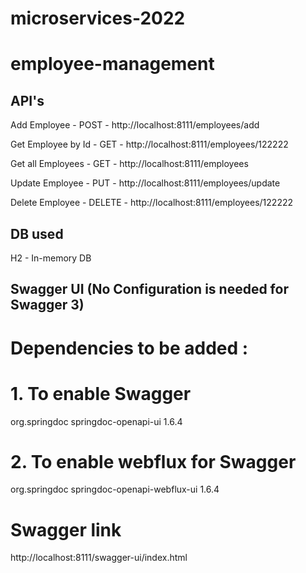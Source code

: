 # microservices-2022

# employee-management

## API's

Add Employee - POST - http://localhost:8111/employees/add

Get Employee by Id - GET - http://localhost:8111/employees/122222

Get all Employees - GET - http://localhost:8111/employees

Update Employee - PUT - http://localhost:8111/employees/update

Delete Employee - DELETE - http://localhost:8111/employees/122222


## DB used

H2 - In-memory DB

## Swagger UI (No Configuration is needed for Swagger 3) 
# Dependencies to be added :

# 1. To enable Swagger
org.springdoc springdoc-openapi-ui 1.6.4

# 2. To enable webflux for Swagger
org.springdoc springdoc-openapi-webflux-ui 1.6.4

# Swagger link
http://localhost:8111/swagger-ui/index.html
